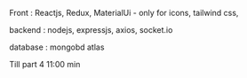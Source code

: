 Front : Reactjs, Redux, MaterialUi - only for icons, tailwind css,

backend : nodejs, expressjs, axios, socket.io

database : mongobd atlas

Till part 4 11:00 min
